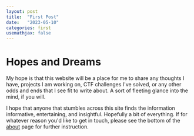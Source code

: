 ```yaml
---
layout: post
title:  "First Post"
date:   "2023-05-10"
categories: first
usemathjax: false
---
```


# Hopes and Dreams
My hope is that this website will be a place for me to share any thoughts I have, projects I am working on, CTF challenges I've solved, or any other odds and ends that I see fit to write about. A sort of fleeting glance into the mind, if you will. 

I hope that anyone that stumbles across this site finds the information informative, entertaining, and insightful. Hopefully a bit of everything. If for whatever reason you'd like to get in touch, please see the bottom of the [about](/about) page for further instruction.